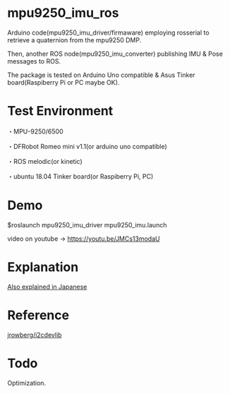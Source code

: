 # mpu9250_imu_ros

Arduino code(mpu9250_imu_driver/firmaware) employing rosserial to retrieve a quaternion from the mpu9250 DMP. 

Then, another ROS node(mpu9250_imu_converter) publishing IMU & Pose messages to ROS. 

The package is tested on Arduino Uno compatible & Asus Tinker board(Raspiberry Pi or PC maybe OK).

# Test Environment

・MPU-9250/6500

・DFRobot Romeo mini v1.1(or arduino uno compatible)

・ROS melodic(or kinetic)

・ubuntu 18.04 Tinker board(or Raspiberry Pi, PC)

# Demo

$roslaunch mpu9250_imu_driver mpu9250_imu.launch

video on youtube -> https://youtu.be/JMCs13modaU

# Explanation
<a href="https://memo.soarcloud.com/9%e8%bb%b8imu-mpu-9250%e3%82%92%e3%83%ad%e3%83%9c%e3%83%83%e3%83%88%e3%81%ab%e7%b5%84%e3%81%bf%e8%be%bc%e3%82%82%e3%81%86/">Also explained in Japanese</a>

# Reference
<a href="https://github.com/jrowberg/i2cdevlib">jrowberg/i2cdevlib</a>

# Todo
Optimization.
